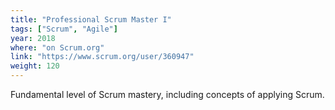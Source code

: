 ```yaml
---
title: "Professional Scrum Master I"
tags: ["Scrum", "Agile"]
year: 2018
where: "on Scrum.org"
link: "https://www.scrum.org/user/360947"
weight: 120
---
```

Fundamental level of Scrum mastery, including concepts of applying Scrum.